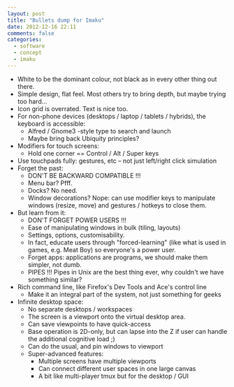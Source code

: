 ```yaml
---
layout: post
title: "Bullets dump for Imaku"
date: 2012-12-16 22:11
comments: false
categories:
  - software
  - concept
  - imaku
---
```


 - White to be the dominant colour, not black as in every other thing out there.
 - Simple design, flat feel. Most others try to bring depth, but maybe trying too hard…
 - Icon grid is overrated. Text is nice too.
 - For non-phone devices (desktops / laptop / tablets / hybrids), the keyboard is accessible:
   * Alfred / Gnome3 -style type to search and launch
   * Maybe bring back Ubiquity principles?
 - Modifiers for touch screens:
   * Hold one corner == Control / Alt / Super keys
 - Use touchpads fully: gestures, etc – not just left/right click simulation
 - Forget the past:
   * DON'T BE BACKWARD COMPATIBLE !!!
   * Menu bar? Pfff.
   * Docks? No need.
   * Window decorations? Nope: can use modifier keys to manipulate windows (resize, move) and gestures / hotkeys to close them.
 - But learn from it:
   * DON'T FORGET POWER USERS !!!
   * Ease of manipulating windows in bulk (tiling, layouts)
   * Settings, options, customisability.
   * In fact, educate users through "forced-learning" (like what is used in games, e.g. Meat Boy) so everyone's a power user.
   * Forget apps: applications are programs, we should make them simpler, not dumb.
   * PIPES !!! Pipes in Unix are the best thing ever, why couldn't we have something similar?
 - Rich command line, like Firefox's Dev Tools and Ace's control line
   * Make it an integral part of the system, not just something for geeks
 - Infinite desktop space:
   * No separate desktops / workspaces
   * The screen is a viewport onto the virtual desktop area.
   * Can save viewpoints to have quick-access
   * Base operation is 2D-only, but can lapse into the Z if user can handle the additional cognitive load ;)
   * Can do the usual, and pin windows to viewport
   * Super-advanced features:
      + Multiple screens have multiple viewports
      + Can connect different user spaces in one large canvas
      + A bit like multi-player tmux but for the desktop / GUI